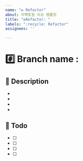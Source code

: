 ```yaml
---
name: "♻️ Refactor"
about: 리팩토링 이슈 템플릿
title: "♻️Refactor: "
labels: ":recycle: Refactor"
assignees: ''

---
```


# #️⃣ Branch name : 

## 📌 Description
- 
- 
- 
- 

##  :memo: Todo
- [ ] 
- [ ] 
- [ ] 
- [ ] 
